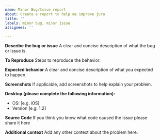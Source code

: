 ```yaml
---
name: Minor Bug/Issue report
about: Create a report to help me improve jura
title: ''
labels: minor bug, minor issue
assignees: ''

---
```


**Describe the bug or issue**
A clear and concise description of what the bug or issue is.

**To Reproduce**
Steps to reproduce the behavior:

**Expected behavior**
A clear and concise description of what you expected to happen.

**Screenshots**
If applicable, add screenshots to help explain your problem.

**Desktop (please complete the following information):**
 - OS: [e.g. iOS]
 - Version [e.g. 1.2]

**Source Code**
If you think you know what code caused the issue please share it here

**Additional context**
Add any other context about the problem here.
